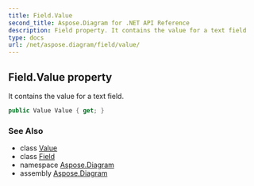```yaml
---
title: Field.Value
second_title: Aspose.Diagram for .NET API Reference
description: Field property. It contains the value for a text field
type: docs
url: /net/aspose.diagram/field/value/
---
```

## Field.Value property

It contains the value for a text field.

```csharp
public Value Value { get; }
```

### See Also

* class [Value](../../value/)
* class [Field](../)
* namespace [Aspose.Diagram](../../field/)
* assembly [Aspose.Diagram](../../../)


